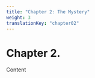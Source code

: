 ```yaml
---
title: "Chapter 2: The Mystery"
weight: 3
translationKey: "chapter02"
---
```


# Chapter 2.

Content
